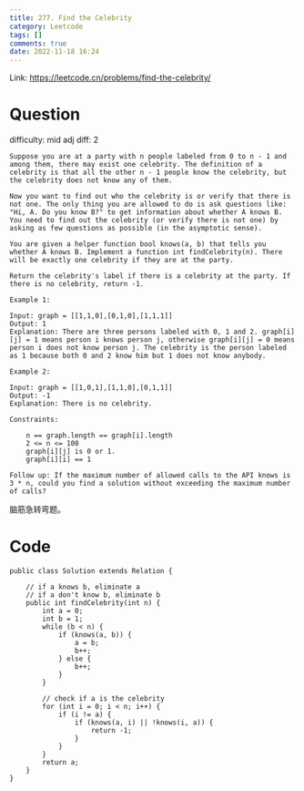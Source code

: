 ```yaml
---
title: 277. Find the Celebrity
category: Leetcode
tags: []
comments: true
date: 2022-11-18 16:24
---
```



Link: https://leetcode.cn/problems/find-the-celebrity/

# Question

difficulty: mid
adj diff: 2

    Suppose you are at a party with n people labeled from 0 to n - 1 and among them, there may exist one celebrity. The definition of a celebrity is that all the other n - 1 people know the celebrity, but the celebrity does not know any of them.

    Now you want to find out who the celebrity is or verify that there is not one. The only thing you are allowed to do is ask questions like: "Hi, A. Do you know B?" to get information about whether A knows B. You need to find out the celebrity (or verify there is not one) by asking as few questions as possible (in the asymptotic sense).

    You are given a helper function bool knows(a, b) that tells you whether A knows B. Implement a function int findCelebrity(n). There will be exactly one celebrity if they are at the party.

    Return the celebrity's label if there is a celebrity at the party. If there is no celebrity, return -1.

    Example 1:

    Input: graph = [[1,1,0],[0,1,0],[1,1,1]]
    Output: 1
    Explanation: There are three persons labeled with 0, 1 and 2. graph[i][j] = 1 means person i knows person j, otherwise graph[i][j] = 0 means person i does not know person j. The celebrity is the person labeled as 1 because both 0 and 2 know him but 1 does not know anybody.

    Example 2:

    Input: graph = [[1,0,1],[1,1,0],[0,1,1]]
    Output: -1
    Explanation: There is no celebrity.

    Constraints:

    	n == graph.length == graph[i].length
    	2 <= n <= 100
    	graph[i][j] is 0 or 1.
    	graph[i][i] == 1

    Follow up: If the maximum number of allowed calls to the API knows is 3 * n, could you find a solution without exceeding the maximum number of calls?

脑筋急转弯题。

# Code

```
public class Solution extends Relation {

    // if a knows b, eliminate a
    // if a don't know b, eliminate b
    public int findCelebrity(int n) {
        int a = 0;
        int b = 1;
        while (b < n) {
            if (knows(a, b)) {
                a = b;
                b++;
            } else {
                b++;
            }
        }

        // check if a is the celebrity
        for (int i = 0; i < n; i++) {
            if (i != a) {
                if (knows(a, i) || !knows(i, a)) {
                    return -1;
                }
            }
        }
        return a;
    }
}
```
